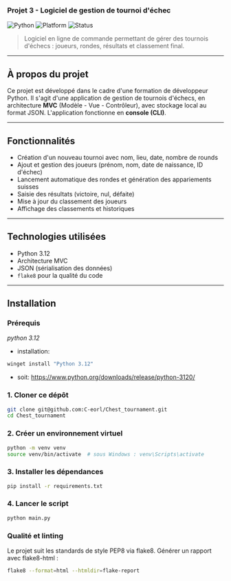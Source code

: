 ### Projet 3 - Logiciel de gestion de tournoi d'échec
![Python](https://img.shields.io/badge/python-3.12-blue.svg)
![Platform](https://img.shields.io/badge/platform-Windows%20%7C%20Linux%20%7C%20macOS-lightgrey)
![Status](https://img.shields.io/badge/status-En%20développement-yellow)

> Logiciel en ligne de commande permettant de gérer des tournois d'échecs : joueurs, rondes, résultats et classement final.


---

## À propos du projet

Ce projet est développé dans le cadre d'une formation de développeur Python.
Il s'agit d'une application de gestion de tournois d'échecs, en architecture **MVC** (Modèle - Vue - Contrôleur), avec stockage local au format JSON. L'application fonctionne en **console (CLI)**.

---

##  Fonctionnalités

- Création d'un nouveau tournoi avec nom, lieu, date, nombre de rounds
- Ajout et gestion des joueurs (prénom, nom, date de naissance, ID d'échec)
- Lancement automatique des rondes et génération des appariements suisses
- Saisie des résultats (victoire, nul, défaite)
- Mise à jour du classement des joueurs
- Affichage des classements et historiques

---

##  Technologies utilisées

- Python 3.12
- Architecture MVC
- JSON (sérialisation des données)
- `flake8` pour la qualité du code

---

## Installation

### Prérequis
*python 3.12*
- installation: 
```bash
winget install "Python 3.12"
```
- soit:
https://www.python.org/downloads/release/python-3120/

### 1. Cloner ce dépôt
```bash
git clone git@github.com:C-eorl/Chest_tournament.git
cd Chest_tournament
```
### 2. Créer un environnement virtuel
```bash
python -m venv venv
source venv/bin/activate  # sous Windows : venv\Scripts\activate
```
### 3. Installer les dépendances
```bash
pip install -r requirements.txt
```
### 4. Lancer le script
```bash
python main.py
```

### Qualité et linting

Le projet suit les standards de style PEP8 via flake8.
Générer un rapport avec flake8-html :
```bash
flake8 --format=html --htmldir=flake-report
```